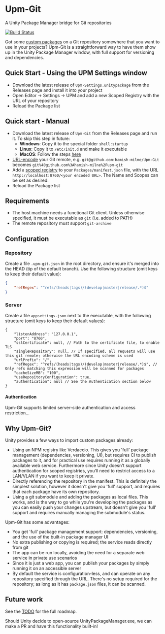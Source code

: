 # Upm-Git

A Unity Package Manager bridge for Git repositories

[![Build Status](https://dev.azure.com/hamish0529/hamish/_apis/build/status/hamish-milne.Upm-Git?branchName=master)](https://dev.azure.com/hamish0529/hamish/_build/latest?definitionId=1&branchName=master)

Got some [custom packages](https://docs.unity3d.com/Manual/CustomPackages.html) on a Git repository somewhere that you want to use in your projects? Upm-Git is a straightforward way to have them show up in the Unity Package Manager window, with full support for versioning and dependencies.

## Quick Start - Using the UPM Settings window

* Download the latest release of `Upm-Settings.unitypackage` from the Releases page and install it into your project
* Open Editor -> Settings -> UPM and add a new Scoped Registry with the URL of your repository
* Reload the Package list

## Quick start - Manual

* Download the latest release of `Upm-Git` from the Releases page and run it. To skip this step in future:
  * **Windows**: Copy it to the special folder `shell:startup`
  * **Linux**: Copy it to `/etc/init.d` and make it executable
  * **MacOS**: Follow the steps [here](https://support.apple.com/kb/ph25590?locale=en_GB)
* [URL-encode](https://meyerweb.com/eric/tools/dencoder/) your Git remote, e.g. `git@github.com:hamish-milne/Upm-Git` becomes `git%40github.com%3Ahamish-milne%2Fupm-git`
* Add a [scoped registry](https://docs.unity3d.com/Manual/upm-scoped.html) to your `Packages/manifest.json` file, with the URL `http://localhost:8760/<your encoded URL>`. The Name and Scopes can be set as desired.
* Reload the Package list

## Requirements

* The host machine needs a functional Git client. Unless otherwise specified, it must be executable as `git` (i.e. added to PATH)
* The remote repository must support `git-archive`

## Configuration

### Repository

Create a file `.upm-git.json` in the root directory, and ensure it's merged into the HEAD (tip of the default branch).
Use the following structure (omit keys to keep their default value):

```json
{
	"refRegex": "^refs/(heads|tags)/(develop|master|release/.*)$"
}
```

### Server

Create a file `appsettings.json` next to the executable, with the following structure (omit keys to keep their default values):

```json5
{
	"listenAddress": "127.0.0.1",
	"port": "8760",
	"sslCertificate": null, // Path to the certificate file, to enable TLS
	"singleRepository": null, // If specified, all requests will use this git remote; otherwise the URL encoding scheme is used
	"urlPrefix": "/",
	"refRegex": "^refs/(heads|tags)/(develop|master|release/.*)$", // Only refs matching this expression will be scanned for packages
	"cacheSizeMB": "100",
	"useRepositoryConfiguration": true,
	"authentication": null // See the Authentication section below
}
```

#### Authentication

Upm-Git supports limited server-side authentication and access restriction...

## Why Upm-Git?

Unity provides a few ways to import custom packages already:

* Using an NPM registry like Verdaccio. This gives you 'full' package management (dependencies, versioning, UI), but requires CI to publish packages to it, and for practical use requires running it as a globally available web service. Furthermore since Unity doesn't support authentication for scoped registries, you'll need to restrict access to a LAN/VLAN if you want to keep it private.
* Directly referencing the repository in the manifest. This is definitely the simplest solution, however it doesn't give you 'full' support, and requires that each package have its own repository.
* Using a git submodule and adding the packages as local files. This works, and is the way to go while you're developing the packages as you can easily push your changes upstream, but doesn't give you 'full' support and requires manually managing the submodule's status.

Upm-Git has some advantages:

* You get 'full' package management support: dependencies, versioning, and the use of the built-in package manager UI
* No extra publishing or copying is required; the service reads directly from git
* The app can be run locally, avoiding the need for a separate web service in private use scenarios
* Since it is just a web app, you can publish your packages by simply running it on an accessible server
* By default the service is configuration-less, and can operate on any repository specified through the URL. There's no setup required for the repository; as long as it has `package.json` files, it can be scanned.

## Future work

See the [TODO](/TODO) for the full roadmap.

Should Unity decide to open-source UnityPackageManager.exe, we can make a PR and have this functionality built-in!

